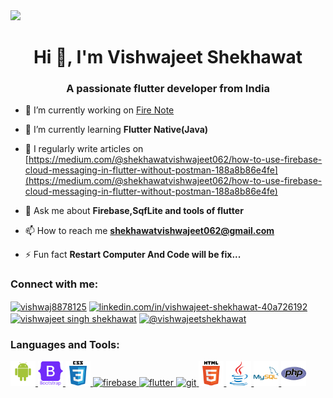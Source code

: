 
<img src="https://drive.google.com/file/d/1Ve0-LaBfleHW4jHA8zxshTm6ET9kDwSj/view?usp=sharing"/>


<h1 align="center">Hi 👋, I'm Vishwajeet Shekhawat</h1>
<h3 align="center">A passionate flutter developer from India</h3>

- 🔭 I’m currently working on [Fire Note](https://drive.google.com/file/d/1dmH_gTODPhkQZX6KNKTXg4JOP7VMr5qB/view?usp=share_link)

- 🌱 I’m currently learning **Flutter Native(Java)**

- 📝 I regularly write articles on [https://medium.com/@shekhawatvishwajeet062/how-to-use-firebase-cloud-messaging-in-flutter-without-postman-188a8b86e4fe](https://medium.com/@shekhawatvishwajeet062/how-to-use-firebase-cloud-messaging-in-flutter-without-postman-188a8b86e4fe)

- 💬 Ask me about **Firebase,SqfLite and tools of flutter**

- 📫 How to reach me **shekhawatvishwajeet062@gmail.com**

- ⚡ Fun fact **Restart Computer And Code will be fix...**

<h3 align="left">Connect with me:</h3>
<p align="left">
<a href="https://twitter.com/vishwaj8878125" target="blank"><img align="center" src="https://raw.githubusercontent.com/rahuldkjain/github-profile-readme-generator/master/src/images/icons/Social/twitter.svg" alt="vishwaj8878125" height="30" width="40" /></a>
<a href="https://linkedin.com/in/linkedin.com/in/vishwajeet-shekhawat-40a726192" target="blank"><img align="center" src="https://raw.githubusercontent.com/rahuldkjain/github-profile-readme-generator/master/src/images/icons/Social/linked-in-alt.svg" alt="linkedin.com/in/vishwajeet-shekhawat-40a726192" height="30" width="40" /></a>
<a href="https://stackoverflow.com/users/vishwajeet singh shekhawat" target="blank"><img align="center" src="https://raw.githubusercontent.com/rahuldkjain/github-profile-readme-generator/master/src/images/icons/Social/stack-overflow.svg" alt="vishwajeet singh shekhawat" height="30" width="40" /></a>
<a href="https://medium.com/@vishwajeetshekhawat" target="blank"><img align="center" src="https://raw.githubusercontent.com/rahuldkjain/github-profile-readme-generator/master/src/images/icons/Social/medium.svg" alt="@vishwajeetshekhawat" height="30" width="40" /></a>
</p>

<h3 align="left">Languages and Tools:</h3>
<p align="left"> <a href="https://developer.android.com" target="_blank" rel="noreferrer"> <img src="https://raw.githubusercontent.com/devicons/devicon/master/icons/android/android-original-wordmark.svg" alt="android" width="40" height="40"/> </a> <a href="https://getbootstrap.com" target="_blank" rel="noreferrer"> <img src="https://raw.githubusercontent.com/devicons/devicon/master/icons/bootstrap/bootstrap-plain-wordmark.svg" alt="bootstrap" width="40" height="40"/> </a> <a href="https://www.w3schools.com/css/" target="_blank" rel="noreferrer"> <img src="https://raw.githubusercontent.com/devicons/devicon/master/icons/css3/css3-original-wordmark.svg" alt="css3" width="40" height="40"/> </a> <a href="https://firebase.google.com/" target="_blank" rel="noreferrer"> <img src="https://www.vectorlogo.zone/logos/firebase/firebase-icon.svg" alt="firebase" width="40" height="40"/> </a> <a href="https://flutter.dev" target="_blank" rel="noreferrer"> <img src="https://www.vectorlogo.zone/logos/flutterio/flutterio-icon.svg" alt="flutter" width="40" height="40"/> </a> <a href="https://git-scm.com/" target="_blank" rel="noreferrer"> <img src="https://www.vectorlogo.zone/logos/git-scm/git-scm-icon.svg" alt="git" width="40" height="40"/> </a> <a href="https://www.w3.org/html/" target="_blank" rel="noreferrer"> <img src="https://raw.githubusercontent.com/devicons/devicon/master/icons/html5/html5-original-wordmark.svg" alt="html5" width="40" height="40"/> </a> <a href="https://www.java.com" target="_blank" rel="noreferrer"> <img src="https://raw.githubusercontent.com/devicons/devicon/master/icons/java/java-original.svg" alt="java" width="40" height="40"/> </a> <a href="https://www.mysql.com/" target="_blank" rel="noreferrer"> <img src="https://raw.githubusercontent.com/devicons/devicon/master/icons/mysql/mysql-original-wordmark.svg" alt="mysql" width="40" height="40"/> </a> <a href="https://www.php.net" target="_blank" rel="noreferrer"> <img src="https://raw.githubusercontent.com/devicons/devicon/master/icons/php/php-original.svg" alt="php" width="40" height="40"/> </a> </p>
